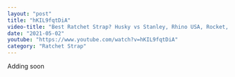 ```yaml
---
layout: "post"
title: "hKIL9fqtDiA"
video-title: "Best Ratchet Strap? Husky vs Stanley, Rhino USA, Rocket, Topsky, Augo, RPS Outdoors"
date: "2021-05-02"
youtube: "https://www.youtube.com/watch?v=hKIL9fqtDiA"
category: "Ratchet Strap"
---
```

<div class="space-y-1"><p class="text-gray-400">Adding soon</p></div>